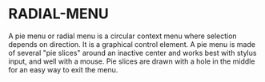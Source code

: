 # RADIAL-MENU
A pie menu or radial menu is a circular context menu where selection depends on direction. It is a graphical control element. A pie menu is made of several "pie slices" around an inactive center and works best with stylus input, and well with a mouse. Pie slices are drawn with a hole in the middle for an easy way to exit the menu.
